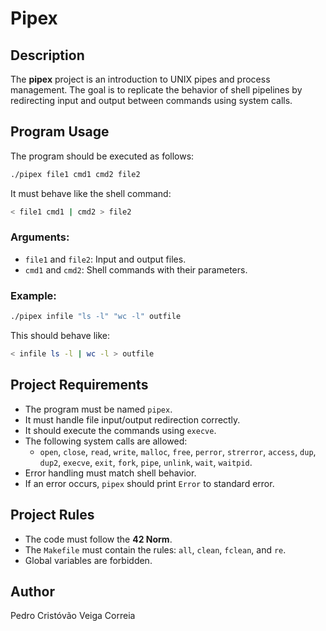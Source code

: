# Pipex

## Description

The **pipex** project is an introduction to UNIX pipes and process management. The goal is to replicate the behavior of shell pipelines by redirecting input and output between commands using system calls.

## Program Usage

The program should be executed as follows:

```sh
./pipex file1 cmd1 cmd2 file2
```

It must behave like the shell command:

```sh
< file1 cmd1 | cmd2 > file2
```

### Arguments:
- `file1` and `file2`: Input and output files.
- `cmd1` and `cmd2`: Shell commands with their parameters.

### Example:
```sh
./pipex infile "ls -l" "wc -l" outfile
```
This should behave like:
```sh
< infile ls -l | wc -l > outfile
```

## Project Requirements

- The program must be named `pipex`.
- It must handle file input/output redirection correctly.
- It should execute the commands using `execve`.
- The following system calls are allowed:
  - `open`, `close`, `read`, `write`, `malloc`, `free`, `perror`, `strerror`, `access`, `dup`, `dup2`, `execve`, `exit`, `fork`, `pipe`, `unlink`, `wait`, `waitpid`.
- Error handling must match shell behavior.
- If an error occurs, `pipex` should print `Error` to standard error.

## Project Rules

- The code must follow the **42 Norm**.
- The `Makefile` must contain the rules: `all`, `clean`, `fclean`, and `re`.
- Global variables are forbidden.

## Author

Pedro Cristóvão Veiga Correia

